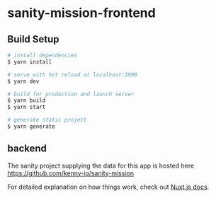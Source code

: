 # sanity-mission-frontend

## Build Setup

```bash
# install dependencies
$ yarn install

# serve with hot reload at localhost:3000
$ yarn dev

# build for production and launch server
$ yarn build
$ yarn start

# generate static project
$ yarn generate
```

## backend

The sanity project supplying the data for this app is hosted here https://github.com/kenny-io/sanity-mission

For detailed explanation on how things work, check out [Nuxt.js docs](https://nuxtjs.org).
